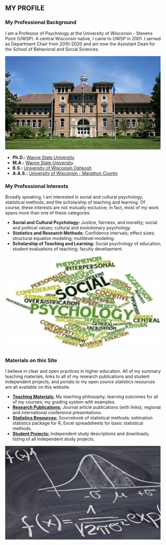 ## MY PROFILE

### My Professional Background

I am a Professor of Psychology at the University of Wisconsin - Stevens Point (UWSP). A central Wisconsin native, I came to UWSP in 2001. I served as Department Chair from 2010-2020 and am now the Assistant Dean for the School of Behavioral and Social Sciences.

![UWSP Old Main](./teaching/UWSP.jpg)

- **Ph.D.:** [Wayne State University](http://www.clas.wayne.edu/psychology/)
- **M.A.:** [Wayne State University](http://www.clas.wayne.edu/psychology/)
- **B.S.:** [University of Wisconsin Oshkosh](https://www.uwosh.edu/psychology)
- **A.A.S.:** [University of Wisconsin - Marathon County](https://www.uwsp.edu/wausau/Pages/default.aspx)

### My Professional Interests

Broadly speaking, I am interested in social and cultural psychology, statistical methods, and the scholarship of teaching and learning. Of course, these interests are not mutually exclusive; in fact, most of my work spans more than one of these categories.

- **Social and Cultural Psychology:** Justice, fairness, and morality; social and political values; cultural and evolutionary psychology.
- **Statistics and Research Methods:** Confidence intervals; effect sizes; structural equation modeling; multilevel modeling.
- **Scholarship of Teaching and Learning:** Social psychology of education; student evaluations of teaching; faculty development.

![Social Psychology](./teaching/SocialPsyc.jpg)

### Materials on this Site

I believe in clear and open practices in higher education. All of my summary teaching materials, links to all of my research publications and student independent projects, and portals to my open source statistics resources are all available on this website.

- [**Teaching Materials:**](./teaching/) My teaching philosophy; learning outcomes for all of my courses; my grading system with examples.
- [**Research Publications:**](./research/) Journal article publications (with links); regional and international conference presentations.
- [**Statistics Resources:**](./resources/) Sourcebook of statistical methods; estimation statistics package for R; Excel spreadsheets for basic statistical methods.
- [**Student Projects:**](./projects/) Independent study descriptions and downloads; listing of all independent study projects.

![Blackboard](./teaching/blackboard.jpg)
